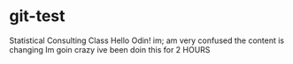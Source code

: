 # git-test
Statistical Consulting Class
Hello Odin!
im; am very confused 
the content is changing 
Im goin crazy ive been doin this for 2 HOURS